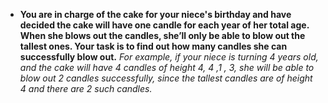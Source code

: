 - **You are in charge of the cake for your niece's birthday and have decided the cake will have one candle for each year of her total age. When she blows out the candles, she’ll only be able to blow out the tallest ones. Your task is to find out how many candles she can successfully blow out.**
_For example, if your niece is turning 4 years old, and the cake will have 4 candles of height 4, 4 ,1 , 3, she will be able to blow out 2 candles successfully, since the tallest candles are of height 4 and there are 2 such candles._
